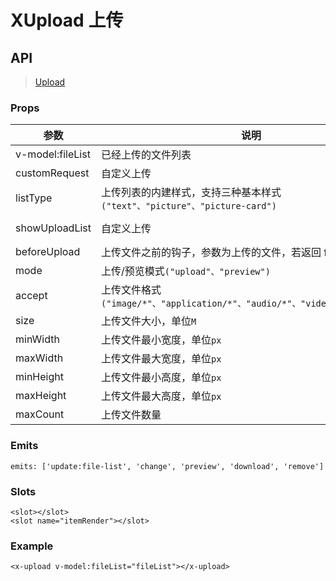 # XUpload 上传

## API

> [Upload](https://www.antdv.com/components/upload-cn)

### Props

| 参数 | 说明 | 类型 | 默认值 |
| --- | --- | --- | --- |
| v-model:fileList | 已经上传的文件列表 | Array | `[]` |
| customRequest | 自定义上传 | Function | `-` |
| listType | 上传列表的内建样式，支持三种基本样式 `("text"、"picture"、"picture-card")` | String | `picture-card` |
| showUploadList | 自定义上传 | [Boolean, Object] | `-` |
| beforeUpload | 上传文件之前的钩子，参数为上传的文件，若返回 false 则停止上传 | Function | `-` |
| mode | 上传/预览模式`("upload"、"preview")` | String | `upload` |
| accept | 上传文件格式`("image/*"、"application/*"、"audio/*"、"video/*"、"text/*")` | String | `-` |
| size | 上传文件大小，单位`M` | Number | `-` |
| minWidth | 上传文件最小宽度，单位`px` | Number | `-` |
| maxWidth | 上传文件最大宽度，单位`px` | Number | `-` |
| minHeight | 上传文件最小高度，单位`px` | Number | `-` |
| maxHeight | 上传文件最大高度，单位`px` | Number | `-` |
| maxCount | 上传文件数量 | Number | `-` |

### Emits

```vue
emits: ['update:file-list', 'change', 'preview', 'download', 'remove']
```

### Slots

```vue
<slot></slot>
<slot name="itemRender"></slot>
```

### Example

```vue
<x-upload v-model:fileList="fileList"></x-upload>
```
